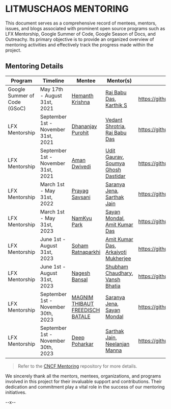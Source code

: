 # LITMUSCHAOS MENTORING

This document serves as a comprehensive record of mentees, mentors, issues, and blogs associated with prominent open source programs such as LFX Mentorship, Google Summer of Code, Google Season of Docs, and Outreachy. Its primary objective is to provide an organized overview of mentoring activities and effectively track the progress made within the project.

## Mentoring Details

| Program                     | Timeline                            | Mentee                                          | Mentor(s)                                                                                          | Github Issue                                      | Blog(s)                                                                                                                                                                                                                                                        |
|-----------------------------|-------------------------------------|-------------------------------------------------|----------------------------------------------------------------------------------------------------|---------------------------------------------------|----------------------------------------------------------------------------------------------------------------------------------------------------------------------------------------------------------------------------------------------------------------|
| Google Summer of Code (GSoC) | May 17th - August 31st, 2021        | [Hemanth Krishna](https://github.com/DarthBenro008) | [Raj Babu Das](https://github.com/imrajdas), [Karthik S](https://github.com/ksatchit)              | https://github.com/litmuschaos/litmus/issues/2483 | [Blog](https://darthbenro008.medium.com/google-summer-of-code-2021-with-cloud-native-compute-foundation-my-experience-with-litmuschaos-18f1ec3e5bfa),  [CNCF blog](https://www.cncf.io/blog/2021/08/19/__trashed-2/)                                           |
| LFX Mentorship              | September 1st - November 31st, 2021 | [Dhananjay Purohit](https://github.com/DhananjayPurohit)           | [Vedant Shrotria](https://github.com/jonsy13), [Raj Babu Das](https://github.com/imrajdas)         | https://github.com/litmuschaos/litmus/issues/3114 | [Blog](https://dhananjaypurohit.medium.com/getting-started-my-journey-with-lfx-mentorship-and-litmuschaos-3514eacf6df2)                                                                                                                                        |
| LFX Mentorship              | September 1st - November 31st, 2021 | [Aman Dwivedi](https://github.com/Aman-Codes)                      | [Udit Gaurav](https://github.com/uditgaurav), [Soumya Ghosh Dastidar](https://github.com/gdsoumya) | https://github.com/litmuschaos/litmus/issues/3112 | [Blog](https://aman-codes.medium.com/kick-start-of-my-lfx-mentorship-with-litmus-chaos-eeb089a10951),  [CNCF blog](https://www.cncf.io/blog/2022/08/11/my-experience-contributing-to-litmuschaos-as-a-student)                                                 |
| LFX Mentorship              | March 1st - May 31st, 2022          | [Prayag Savsani](https://github.com/PrayagS)                       | [Saranya Jena](https://github.com/Saranya-jena), [Sarthak Jain](https://github.com/SarthakJain26)  | https://github.com/litmuschaos/litmus/issues/3440 | --                                                                                                                                                                                                                                                             |
| LFX Mentorship              | March 1st - May 31st, 2023          | [NamKyu Park](https://github.com/namkyu1999)                       | [Sayan Mondal](https://github.com/S-ayanide), [Amit Kumar Das](https://github.com/amityt)          | https://github.com/litmuschaos/litmus/issues/3892 | [Blog](https://dev.to/namkyu1999/my-lfx-mentorship-journey-the-best-starting-point-for-contributing-to-open-source-4f35),  [CNCF blog](https://www.cncf.io/blog/2023/05/30/my-lfx-mentorship-journey-the-best-starting-point-for-contributing-to-open-source/) |
| LFX Mentorship              | June 1st - August 31st, 2023        | [Soham Ratnaparkhi](https://github.com/SohamRatnaparkhi)           | [Amit Kumar Das](https://github.com/amityt), [Arkajyoti Mukherjee](https://github.com/arkajyotiMukherjee) | https://github.com/litmuschaos/litmus/issues/3970 | --                                                                                                                                                                                                                                                             |
| LFX Mentorship              | June 1st - August 31st, 2023        | [Nagesh Bansal](https://github.com/Nageshbansal)           | [Shubham Chaudhary](https://github.com/ispeakc0de), [Vansh Bhatia](https://github.com/vanshBhatia-A4k9) | https://github.com/litmuschaos/litmus/issues/3969 | [Blog](https://dev.to/nageshbansal/exploring-litmusctl-a-comprehensive-guide-170k)                                                                                                                                                                                       |
| LFX Mentorship               | September 1st - November 30th, 2023 | [MAGNIM THIBAUT FREEDISCH BATALE](https://github.com/Freedisch) | [Saranya Jena](https://github.com/Saranya-jena), [Sayan Mondal](https://github.com/S-ayanide)            | https://github.com/litmuschaos/litmus/issues/4102 | [Blog](https://dev.to/freedisch_10/embarking-on-a-professional-growth-adventure-insights-from-my-lfx-mentorship-program-at-litmuschaos-5cbc)                                                                                                                  |
| LFX Mentorship               | September 1st - November 30th, 2023 | [Deep Poharkar](https://github.com/deep-poharkar)               | [Sarthak Jain](https://github.com/SarthakJain26), [Neelanjan Manna](https://github.com/neelanjan00)       | https://github.com/litmuschaos/litmus/issues/4101 | -- 

> Refer to the [CNCF Mentoring](https://github.com/cncf/mentoring) repository for more details.

We sincerely thank all the mentors, mentees, organizations, and programs involved in this project for their invaluable support and contributions. Their dedication and commitment play a vital role in the success of our mentoring initiatives.

--x--